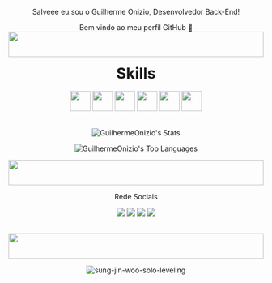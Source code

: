 
<div align="center">
  <p> Salveee eu sou o Guilherme Onizio, Desenvolvedor Back-End! </p>
</div>
<p align="center"> Bem vindo ao meu perfil GitHub 👋


<img width="100%" height="50" src="https://i.imgur.com/dBaSKWF.gif" />
<div align="center">
  <span style="font-size: 30px;"><b>Skills</b></span> 
  <br>
  <br>
 <div>
  <img height="40em" src="https://cdn.jsdelivr.net/gh/devicons/devicon@latest/icons/cplusplus/cplusplus-original.svg" />      
  <img height="40em" src="https://cdn.jsdelivr.net/gh/devicons/devicon@latest/icons/nodejs/nodejs-original-wordmark.svg" />    
  <img height="40em" src="https://cdn.jsdelivr.net/gh/devicons/devicon@latest/icons/python/python-original.svg" />
  <img height="40em" src="https://cdn.jsdelivr.net/gh/devicons/devicon@latest/icons/html5/html5-original.svg" />      
  <img height="40em" src="https://cdn.jsdelivr.net/gh/devicons/devicon@latest/icons/css3/css3-original.svg" />      
  <img height="40em" src="https://cdn.jsdelivr.net/gh/devicons/devicon@latest/icons/javascript/javascript-original.svg" />
 </div>
 <br>

  ![GuilhermeOnizio's Stats](https://github-readme-stats.vercel.app/api?username=GuilhermeOnizio&theme=synthwave&show_icons=true&hide_border=true&count_private=true)
</div>

<div align="center">
 
 ![GuilhermeOnizio's Top Languages](https://github-readme-stats.vercel.app/api/top-langs/?username=GuilhermeOnizio&theme=synthwave&show_icons=true&hide_border=true&layout=compact)
 
</div>

<img width="100%" height="50" src="https://i.imgur.com/dBaSKWF.gif" />


<div align="center"> 
  <div align="center"> <p>Rede Sociais</p> </div>
  
  <a href="https://instagram.com/m.guiof01" target="_blank"><img src="https://img.shields.io/badge/-Instagram-%23E4405F?style=for-the-badge&logo=instagram&logoColor=white" target="_blank"></a>
 	<a href="https://www.twitch.tv/abismofps" target="_blank"><img src="https://img.shields.io/badge/Twitch-9146FF?style=for-the-badge&logo=twitch&logoColor=white" target="_blank"></a>
  <a href="https://discord.gg/5JB8ADqbAH" target="_blank"><img src="https://img.shields.io/badge/Discord-7289DA?style=for-the-badge&logo=discord&logoColor=white" target="_blank"></a> 
  <a href="https://www.linkedin.com/in/guilherme-onizio-b71814268/" target="_blank"><img src="https://img.shields.io/badge/-LinkedIn-%230077B5?style=for-the-badge&logo=linkedin&logoColor=white" target="_blank"></a> 
  <br>
  <br>
</div>
<img width="100%" height="50" src="https://i.imgur.com/dBaSKWF.gif" />
<br>

<div align="center">
 
 ![sung-jin-woo-solo-leveling](https://github.com/GuilhermeOnizio/GuilhermeOnizio/assets/129892786/c25311a5-8074-4fc6-8f27-56751cd655d4)
 
</div>


